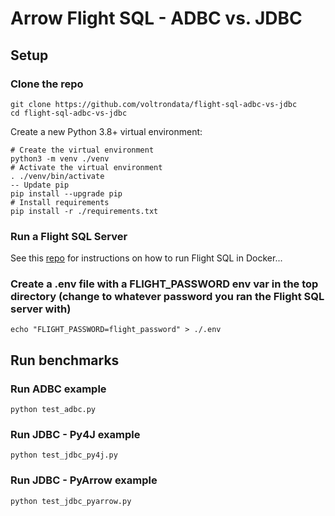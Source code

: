# Arrow Flight SQL - ADBC vs. JDBC

## Setup

### Clone the repo
```shell
git clone https://github.com/voltrondata/flight-sql-adbc-vs-jdbc
cd flight-sql-adbc-vs-jdbc
```

Create a new Python 3.8+ virtual environment:
```shell
# Create the virtual environment
python3 -m venv ./venv
# Activate the virtual environment
. ./venv/bin/activate
-- Update pip
pip install --upgrade pip
# Install requirements
pip install -r ./requirements.txt
```

### Run a Flight SQL Server
See this [repo](https://github.com/voltrondata/flight-sql-server-example) for instructions on how to run Flight SQL in Docker...

### Create a .env file with a FLIGHT_PASSWORD env var in the top directory (change to whatever password you ran the Flight SQL server with)
```shell
echo "FLIGHT_PASSWORD=flight_password" > ./.env
```

## Run benchmarks

### Run ADBC example
```shell
python test_adbc.py
```

### Run JDBC - Py4J example
```shell
python test_jdbc_py4j.py
```

### Run JDBC - PyArrow example
```shell
python test_jdbc_pyarrow.py
```
